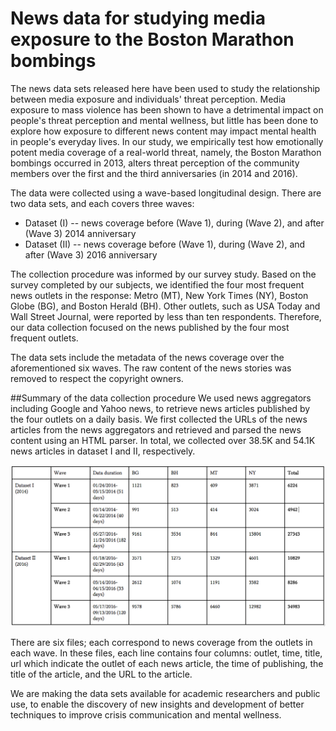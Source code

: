 # News data for studying media exposure to the Boston Marathon bombings

The news data sets released here have been used to study the relationship between media exposure and individuals' threat perception. Media exposure to mass violence has been shown to have a detrimental impact on people's threat perception and mental wellness, but little has been done to explore how exposure to different news content may impact mental health in people's everyday lives. In our study, we empirically test how emotionally potent media coverage of a real-world threat, namely, the Boston Marathon bombings occurred in 2013, alters threat perception of the community members over the first and the third anniversaries (in 2014 and 2016). 

The data were collected using a wave-based longitudinal design. There are two data sets, and each covers three waves:
* Dataset (I) -- news coverage before (Wave 1), during (Wave 2), and after (Wave 3) 2014 anniversary
* Dataset (II) -- news coverage before (Wave 1), during (Wave 2), and after (Wave 3) 2016 anniversary

The collection procedure was informed by our survey study. Based on the survey completed by our subjects, we identified the four most frequent news outlets in the response: Metro (MT), New York Times (NY), Boston Globe (BG), and Boston Herald (BH). Other outlets, such as USA Today and Wall Street Journal, were reported by less than ten respondents. Therefore, our data collection focused on the news published by the four most frequent outlets.

The data sets include the metadata of the news coverage over the aforementioned six waves. The raw content of the news stories was removed to respect the copyright owners. 

##Summary of the data collection procedure
We used news aggregators including Google and Yahoo news, to retrieve news articles published by the four outlets on a daily basis. We first collected the URLs of the news articles from the news aggregators and retrieved and parsed the news content using an HTML parser. In total, we collected over 38.5K and 54.1K news articles in dataset I and II, respectively.

![Fig.1: dataset summary](data_summary.png?raw=true)

There are six files; each correspond to news coverage from the outlets in each wave. In these files, each line contains four columns:
outlet, time, title, url
which indicate the outlet of each news article, the time of publishing, the title of the article, and the URL to the article.

We are making the data sets available for academic researchers and public use, to enable the discovery of new insights and development of better techniques to improve crisis communication and mental wellness. 